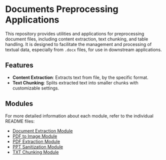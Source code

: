 # Documents Preprocessing Applications

This repository provides utilities and applications for preprocessing document files, including content extraction, text
chunking, and table handling. It is designed to facilitate the management and processing of textual data, especially
from `.docx` files, for use in downstream applications.

## Features

- **Content Extraction**: Extracts text from file, by the specific format.
- **Text Chunking**: Splits extracted text into smaller chunks with customizable settings.

## Modules

For more detailed information about each module, refer to the individual README files:

- [Document Extraction Module](modules/doc/doc_extract/README.md)
- [PDF to Image Module](modules/pdf/pdf_to_image/README.md)
- [PDF Extraction Module](modules/pdf/pdf_extract/README.md)
- [PPT Sanitization Module](modules/ppt/ppt_sanitization/README.md)
- [TXT Chunking Module](modules/txt/chunking/README.md)


